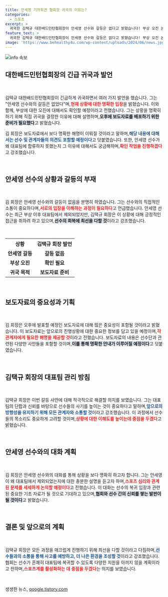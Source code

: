 ```yaml
---
title: 안세영 기자회견 협회장 귀국의 이유는?
categories:
  - 스포츠
excerpt: >
  귀국한 김택규 대한배드민턴협회장이 안세영 선수와 갈등은 없다고 밝혔습니다! 부상 오진 논란의 진실은 무엇일지, 오늘 오후 공개되는 보도자료의 내용에 관심이 쏠리고 있습니다.
feature_text: >
  귀국한 김택규 대한배드민턴협회장이 안세영 선수와 갈등은 없다고 밝혔습니다! 부상 오진 논란의 진실은 무엇일지, 오늘 오후 공개되는 보도자료의 내용에 관심이 쏠리고 있습니다.
image: 'https://www.behealthy4u.com/wp-content/uploads/2024/06/news.jpg'
---
```


<p><img src="https://www.behealthy4u.com/wp-content/uploads/2024/06/news.jpg" alt="info 속보" /></p>

<h2 data-ke-size="size26">대한배드민턴협회장의 긴급 귀국과 발언</h2>

<p data-ke-size="size16">&nbsp;</p>

<p>김택규 대한배드민턴협회장이 긴급하게 귀국하면서 여러 가지 발언을 했습니다. 그는 "안세영 선수와의 갈등은 없었다"며,<b><span style="color: #ee2323;">현재 상황에 대한 명확한 입장</span></b>을 밝혔습니다. 이와 함께, 부상에 대한 오진에 대해서도 확인할 예정이라고 전했습니다. 그는 상황을 명확히 하기 위해 직접 귀국을 결정한 이유에 대해 설명하며,<b><span style="background-color: #21538527;">오후에 보도자료를 배포하기 위한 준비가 필요했다</span></b>고 밝혔습니다. </p>

<p>김 회장은 보도자료에서 보다 명확한 해명이 이뤄질 것이라고 말하며,<b><span style="color: #1a5490;">해당 내용에 대해서는 선수 및 관계자들의 의견도 포함할 예정이다</span></b>고 덧붙였습니다. 또한, 안세영 선수가 왜 대표팀에 합류하지 못했는지 그 이유에 대해서도 궁금해하며,<b><span style="color: #ee2323;">확인 작업을 진행하겠다</span></b>고 강조했습니다. </p>

<p data-ke-size="size16">&nbsp;</p>

<h2 data-ke-size="size26">안세영 선수의 상황과 갈등의 부재</h2>

<p data-ke-size="size16">&nbsp;</p>

<p>김 회장은 안세영 선수와의 갈등이 없음을 분명히 하였습니다. 그는 선수와의 직접적인 소통이 중요하다며,<b><span style="color: #ee2323;">서로의 입장을 이해하는 과정이 필요하다</span></b>고 언급했습니다. 안세영 선수는 최근 부상 이후 대표팀에서 제외되었지만, 김택규 회장은 이 상황에 대해 긍정적인 접근을 취하려 하고 있으며,<b><span style="background-color: #21538527;">선수의 회복에 최선을 다할 것</span></b>이라고 강조했습니다.</p>

<p data-ke-size="size16">&nbsp;</p>

<table style="width:100%;">
  <tr>
    <th style="text-align: center;">상황</th>
    <th style="text-align: center;">김택규 회장 발언</th>
  </tr>
  <tr>
    <td style="text-align: center; height: 17px;"><b>안세영 갈등</b></td>
    <td style="text-align: center; height: 17px;"><b>갈등 없음</b></td>
  </tr>
  <tr>
    <td style="text-align: center; height: 17px;"><b>부상 오진</b></td>
    <td style="text-align: center; height: 17px;"><b>확인 필요</b></td>
  </tr>
  <tr>
    <td style="text-align: center; height: 17px;"><b>귀국 목적</b></td>
    <td style="text-align: center; height: 17px;"><b>보도자료 준비</b></td>
  </tr>
</table>

<p data-ke-size="size16">&nbsp;</p>

<h2 data-ke-size="size26">보도자료의 중요성과 기획</h2>

<p data-ke-size="size16">&nbsp;</p>

<p>김 회장은 오후에 발표할 예정인 보도자료에 대해 많은 중요성이 포함될 것이라고 밝혔습니다. 이 보도자료는 앞으로의 진행상황에 대한 중요한 정보를 담고 있을 예정이며,<b><span style="color: #ee2323;">각 관계자에게 필요한 해명을 제공할 것</span></b>이라고 전했습니다. 보도자료의 내용은 선수단과 관련된 다양한 사안들을 포함할 것이며,<b><span style="background-color: #21538527;">이를 통해 명확한 안내가 이루어질 예정이다</span></b>고 덧붙였습니다.</p>

<p data-ke-size="size16">&nbsp;</p>

<h2 data-ke-size="size26">김택규 회장의 대표팀 관리 방침</h2>

<p data-ke-size="size16">&nbsp;</p>

<p>김택규 회장은 이번 갈등 사안에 대해 적극적으로 해결할 의지를 보였습니다. 그는 대표팀의 단합과 신뢰를 바탕으로 선수들의 사기를 높이는 것이 중요하다고 말하며,<b><span style="color: #1a5490;">앞으로의 방향성을 유지하기 위해 모든 관계자와 소통할 것</span></b>이라고 강조했습니다. 이 과정에서 선수들의 목소리도 중요하게 고려할 것이며,<b><span style="color: #ee2323;">상황에 대한 이해도를 높이는데 중점을 두겠다</span></b>고 밝혔습니다.</p>

<p data-ke-size="size16">&nbsp;</p>

<h2 data-ke-size="size26">안세영 선수와의 대화 계획</h2>

<p data-ke-size="size16">&nbsp;</p>

<p>김 회장은 안세영 선수와의 대화를 통해 상황을 보다 명확히 하고자 합니다. 그는 안세영이 왜 대표팀에서 제외되었는지에 대한 충분한 설명을 듣고자 하며,<b><span style="color: #ee2323;">스포츠 심리와 관계된 문제를 세세하게 논의할 예정이다</span></b>고 전했습니다. 이 대화는 선수의 복귀 입장과 관련된 중요한 기초 자료가 될 것으로 기대하고 있으며,<b><span style="background-color: #21538527;">협회와 선수 간의 신뢰를 쌓는 발판이 될 것이다</span></b>고 밝혔습니다.</p>

<p data-ke-size="size16">&nbsp;</p>

<h2 data-ke-size="size26">결론 및 앞으로의 계획</h2>

<p data-ke-size="size16">&nbsp;</p>

<p>김택규 회장은 모든 과정을 매끄럽게 진행하기 위해 최선을 다할 것이라고 다짐하며,<b><span style="color: #1a5490;">선수들과의 소통을 통해 사고를 예방하고, 더 나은 환경을 조성할 것</span></b>이라고 강조했습니다. 협회는 선수가 흔쾌히 대표팀에 복귀할 수 있도록 다양한 지원을 아끼지 않을 계획이라고 전하며,<b><span style="color: #ee2323;">스포츠계를 활성화하는 데 중점을 두겠다</span></b>는 의지를 보였습니다.</p>

<p data-ke-size="size16">&nbsp;</p>
생생한 뉴스, <a href="https://qoogle.tistory.com" rel="dofollow">qoogle.tistory.com</a>


